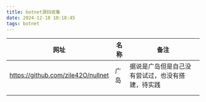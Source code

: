 ```yaml
---
title: botnet源码收集
date: 2024-12-10 10:18:45
tags: botnet
---
```


| 网址                                 | 名称  | 备注                       |
|------------------------------------|-----|--------------------------|
| https://github.com/zile42O/nullnet | 广岛  | 据说是广岛但是自己没有尝试过，也没有搭建，待实践 |
|                                    |     |                          |
|                                    |     |                          |

